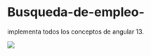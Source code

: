 # Busqueda-de-empleo-
implementa todos los conceptos de angular 13. 



<img src="https://i.postimg.cc/9fzPx13T/PROYECTO1.png">
